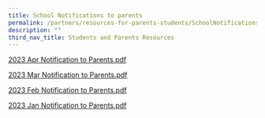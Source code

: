 ```yaml
---
title: School Notifications to parents
permalink: /partners/resources-for-parents-students/SchoolNotificationstoparents/
description: ""
third_nav_title: Students and Parents Resources
---
```

[2023 Apr Notification to Parents.pdf](/files/Notification%20to%20Parents_April%202022.pdf)

[2023 Mar Notification to Parents.pdf](/files/2023%20March%20Notification%20to%20Parents.pdf)

[2023 Feb Notification to Parents.pdf](/files/Notification%20to%20Parents%20Feb%202023.pdf)


[2023 Jan Notification to Parents.pdf](/files/January%20Notification%20to%20Parents%202023.pdf)